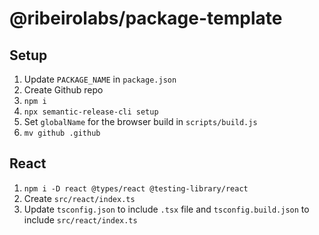 # @ribeirolabs/package-template

## Setup

1. Update `PACKAGE_NAME` in `package.json`
2. Create Github repo
3. `npm i`
4. `npx semantic-release-cli setup`
5. Set `globalName` for the browser build in `scripts/build.js`
6. `mv github .github`

## React

1. `npm i -D react @types/react @testing-library/react`
2. Create `src/react/index.ts`
3. Update `tsconfig.json` to include `.tsx` file and `tsconfig.build.json` to include `src/react/index.ts`
